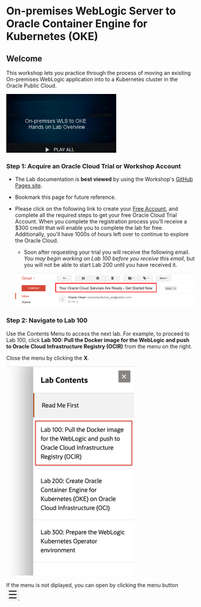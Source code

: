 # On-premises WebLogic Server to Oracle Container Engine for Kubernetes (OKE)
## Welcome

This workshop lets you practice through the process of moving an existing On-premises WebLogic application into to a Kubernetes cluster in the Oracle Public Cloud.

[![Watch Workshop Overview](./images/youtube.png)](https://videohub.oracle.com/media/WLS+to+OKE+Overview+Video/1_z6ofm0s8)

### **Step 1**: Acquire an Oracle Cloud Trial or Workshop Account

- The Lab documentation is **best viewed** by using the Workshop's [GitHub Pages site](https://oracle.github.io/learning-library/workshops/wls-oke/?lab=on-premises-weblogic-oracle-container-engine).

- Bookmark this page for future reference.

- Please click on the following link to create your <a class="trial-link" href="https://myservices.us.oraclecloud.com/mycloud/signup?language=en&sourceType=:em:eo:ie:2t:RC_NAMK180921P00075:WLSonPrem_HOL" target="_trial">Free Account</a>, and complete all the required steps to get your free Oracle Cloud Trial Account. When you complete the registration process you'll receive a $300 credit that will enable you to complete the lab for free.  Additionally, you'll have 1000s of hours left over to continue to explore the Oracle Cloud.

  - Soon after requesting your trial you will receive the following email. _You may begin working on Lab 100 before you receive this email_, but you will not be able to start Lab 200 until you have received it.

  ![](./images/code_9.png)

### **Step 2**: Navigate to Lab 100

Use the Contents Menu to access the next lab. For example, to proceed to Lab 100, click **Lab 100: Pull the Docker image for the WebLogic and push to Oracle Cloud Infrastructure Registry (OCIR)** from the menu on the right.

Close the menu by clicking the **X**.

![](./images/Menu.png " ") 

If the menu is not diplayed, you can open by clicking the menu button  
![Menu icon](./images/MenuButton.png).